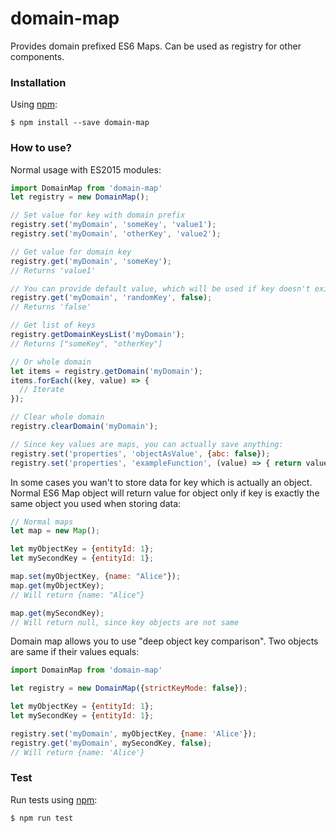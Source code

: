 # domain-map
Provides domain prefixed ES6 Maps. Can be used as registry for other components.

### Installation

Using [npm](https://www.npmjs.com/):

    $ npm install --save domain-map

### How to use?

Normal usage with ES2015 modules:

```js
import DomainMap from 'domain-map'
let registry = new DomainMap();

// Set value for key with domain prefix
registry.set('myDomain', 'someKey', 'value1');
registry.set('myDomain', 'otherKey', 'value2');

// Get value for domain key
registry.get('myDomain', 'someKey');
// Returns 'value1'

// You can provide default value, which will be used if key doesn't exists
registry.get('myDomain', 'randomKey', false);
// Returns 'false'

// Get list of keys
registry.getDomainKeysList('myDomain');
// Returns ["someKey", "otherKey"]

// Or whole domain
let items = registry.getDomain('myDomain');
items.forEach((key, value) => {
  // Iterate
});

// Clear whole domain
registry.clearDomain('myDomain');

// Since key values are maps, you can actually save anything:
registry.set('properties', 'objectAsValue', {abc: false});
registry.set('properties', 'exampleFunction', (value) => { return value + 1; });

```

In some cases you wan't to store data for key which is actually an object.
Normal ES6 Map object will return value for object only if key is exactly the same object you used when storing data:

```js
// Normal maps
let map = new Map();

let myObjectKey = {entityId: 1};
let mySecondKey = {entityId: 1};

map.set(myObjectKey, {name: "Alice"});
map.get(myObjectKey);
// Will return {name: "Alice"}

map.get(mySecondKey);
// Will return null, since key objects are not same

```

Domain map allows you to use "deep object key comparison". Two objects are same if their values equals:

```js
import DomainMap from 'domain-map'

let registry = new DomainMap({strictKeyMode: false});

let myObjectKey = {entityId: 1};
let mySecondKey = {entityId: 1};

registry.set('myDomain', myObjectKey, {name: 'Alice'});
registry.get('myDomain', mySecondKey, false);
// Will return {name: 'Alice'}

```

### Test
Run tests using [npm](https://www.npmjs.com/):

    $ npm run test

[npm]: https://www.npmjs.org/package/domain-map


